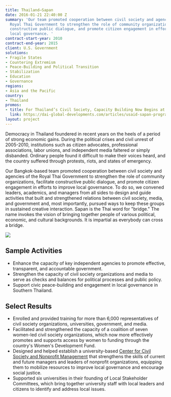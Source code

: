 ```yaml
---
title: Thailand—Sapan
date: 2016-01-21 22:40:00 Z
summary: 'Our team promoted cooperation between civil society and agencies of the
  Royal Thai Government to strengthen the role of community organizations, facilitate
  constructive public dialogue, and promote citizen engagement in efforts to improve
  local governance. '
contract-start-year: 2010
contract-end-year: 2015
client: U.S. Government
solutions:
- Fragile States
- Countering Extremism
- Peace-Building and Political Transition
- Stabilization
- Education
- Governance
regions:
- Asia and the Pacific
country:
- Thailand
promos:
- title: For Thailand’s Civil Society, Capacity Building Now Begins at Home
  link: https://dai-global-developments.com/articles/usaid-sapan-program-energized-thailands-civil-society?utm_source=daidotcom
layout: project
---
```


Democracy in Thailand foundered in recent years on the heels of a period of strong economic gains. During the political crises and civil unrest of 2005-2010, institutions such as citizen advocates, professional associations, labor unions, and independent media faltered or simply disbanded. Ordinary people found it difficult to make their voices heard, and the country suffered through protests, riots, and states of emergency.

Our Bangkok-based team promoted cooperation between civil society and agencies of the Royal Thai Government to strengthen the role of community organizations, facilitate constructive public dialogue, and promote citizen engagement in efforts to improve local governance. To do so, we convened leaders, academics, and managers from all sides to design and guide activities that built and strengthened relations between civil society, media, and government and, most importantly, pursued ways to keep these groups in sustained creative interaction. Sapan is the Thai word for "bridge." The name invokes the vision of bringing together people of various political, economic, and cultural backgrounds. It is impartial as everybody can cross a bridge.

![][1]

## Sample Activities

* Enhance the capacity of key independent agencies to promote effective, transparent, and accountable government.
* Strengthen the capacity of civil society organizations and media to serve as checks and balances for political processes and public policy.
* Support civic peace-building and engagement in local governance in Southern Thailand.

## Select Results

* Enrolled and provided training for more than 6,000 representatives of civil society organizations, universities, government, and media.
* Facilitated and strengthened the capacity of a coalition of seven women-led civil society organizations, which now more effectively promotes and supports access by women to funding through the country's Women's Development Fund.
* Designed and helped establish a university-based [Center for Civil Society and Nonprofit Management](http://dai-global-developments.com/articles/usaid-sapan-program-energized-thailands-civil-society?utm_source=daidotcom) that strengthens the skills of current and future managers and leaders of nonprofit organizations, equipping them to mobilize resources to improve local governance and encourage social justice.
* Supported six universities in their founding of Local Stakeholder Committees, which bring together university staff with local leaders and citizens to identify and address local issues.

[1]: https://assetify-dai.com/projects/Sapan.jpg
